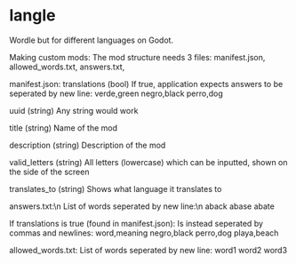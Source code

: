 # langle
Wordle but for different languages on Godot.

Making custom mods:
The mod structure needs 3 files:
  manifest.json,
  allowed_words.txt,
  answers.txt,

manifest.json:
  translations (bool)
    If true, application expects answers to be seperated by new line:
      verde,green
      negro,black
      perro,dog

  uuid (string)
    Any string would work

  title (string)
    Name of the mod

  description (string)
    Description of the mod

  valid_letters (string)
    All letters (lowercase) which can be inputted, shown on the side of the screen

  translates_to (string)
    Shows what language it translates to

answers.txt:\n
  List of words seperated by new line:\n
    aback 
    abase
    abate

  If translations is true (found in manifest.json):
    Is instead seperated by commas and newlines:
        word,meaning
        negro,black
        perro,dog
        playa,beach

allowed_words.txt:
  List of words seperated by new line:
    word1
    word2
    word3
